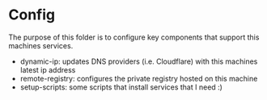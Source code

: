 # Config

The purpose of this folder is to configure key components that support this machines services.

- dynamic-ip: updates DNS providers (i.e. Cloudflare) with this machines latest ip address
- remote-registry: configures the private registry hosted on this machine
- setup-scripts: some scripts that install services that I need :)
